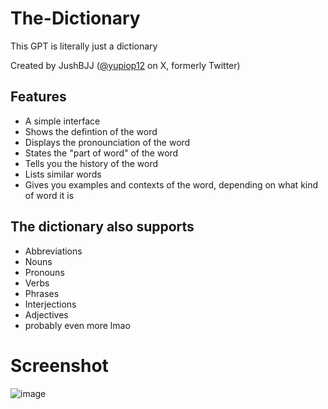 # The-Dictionary
This GPT is literally just a dictionary

Created by JushBJJ ([@yupiop12](https://x.com/yupiop12) on X, formerly Twitter)

## Features
- A simple interface
- Shows the defintion of the word
- Displays the pronounciation of the word
- States the "part of word" of the word
- Tells you the history of the word
- Lists similar words
- Gives you examples and contexts of the word, depending on what kind of word it is

## The dictionary also supports
- Abbreviations
- Nouns
- Pronouns
- Verbs
- Phrases
- Interjections
- Adjectives
- probably even more lmao

# Screenshot
![image](https://github.com/JushBJJ/The-Dictionary/assets/36951064/f67d97df-209c-41d0-804f-680b8cd5c0c7)
